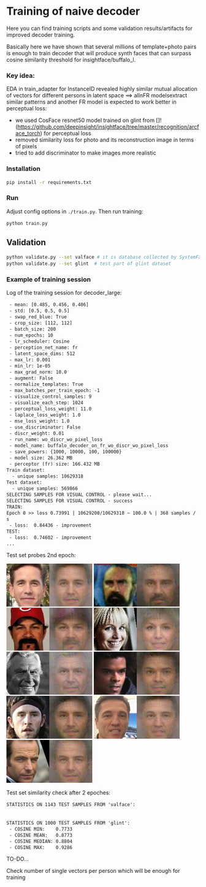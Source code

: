 # Training of naive decoder

Here you can find training scripts and some validation results/artifacts for improved decoder training.

Basically here we have shown that several millions of template+photo pairs is enough to train decoder that will 
produce synth faces that can surpass cosine similarity threshold for insightface/buffalo_l.     
### Key idea:
EDA in train_adapter for InstanceID revealed highly similar mutual allocation of vectors for different persons in latent space ==> allnFR modelsextract similar patterns and another FR model is expected to work better in perceptual loss:

* we used CosFace resnet50 model trained on glint from []!(https://github.com/deepinsight/insightface/tree/master/recognition/arcface_torch) for perceptual loss
* removed similarity loss for photo and its reconstruction image in terms of pixels
* tried to add discriminator to make images more realistic

### Installation

```bash
pip install -r requirements.txt
```

### Run

Adjust config options in `./train.py`. Then run training:

```bash
python train.py
```

## Validation

```bash
python validate.py --set valface # it is database collected by SystemFailure (does not contain samples from glint nor webface)
python validate.py --set glint  # test part of glint dataset
```

### Example of training session

Log of the training session for decoder_large:
```
 - mean: [0.485, 0.456, 0.406]
 - std: [0.5, 0.5, 0.5]
 - swap_red_blue: True
 - crop_size: [112, 112]
 - batch_size: 200
 - num_epochs: 10
 - lr_scheduler: Cosine
 - perception_net_name: fr
 - latent_space_dims: 512
 - max_lr: 0.001
 - min_lr: 1e-05
 - max_grad_norm: 10.0
 - augment: False
 - normalize_templates: True
 - max_batches_per_train_epoch: -1
 - visualize_control_samples: 9
 - visualize_each_step: 1024
 - perceptual_loss_weight: 11.0
 - laplace_loss_weight: 1.0
 - mse_loss_weight: 1.0
 - use_discriminator: False
 - discr_weight: 0.01
 - run_name: wo_discr_wo_pixel_loss
 - model_name: buffalo_decoder_on_fr_wo_discr_wo_pixel_loss
 - save_powers: {1000, 10000, 100, 100000}
 - model size: 26.362 MB
 - perceptor (fr) size: 166.432 MB
Train dataset:
  - unique samples: 10629318
Test dataset:
  - unique samples: 569866
SELECTING SAMPLES FOR VISUAL CONTROL - please wait...
SELECTING SAMPLES FOR VISUAL CONTROL - success
TRAIN:
Epoch 0 >> loss 0.73991 | 10629200/10629318 ~ 100.0 % | 368 samples / s
 - loss:  0.84436 - improvement
TEST:
 - loss:  0.74602 - improvement
...
```

Test set probes 2nd epoch:

![](./artifacts/original_vs_reconstructed_0.png)      ![](./artifacts/original_vs_reconstructed_1.png)      ![](./artifacts/original_vs_reconstructed_2.png)
![](./artifacts/original_vs_reconstructed_3.png)      ![](./artifacts/original_vs_reconstructed_4.png)      ![](./artifacts/original_vs_reconstructed_5.png)
![](./artifacts/original_vs_reconstructed_6.png)      ![](./artifacts/original_vs_reconstructed_7.png)      ![](./artifacts/original_vs_reconstructed_8.png)

Test set similarity check after 2 epoches:

```
STATISTICS ON 1143 TEST SAMPLES FROM 'valface':
 

STATISTICS ON 1000 TEST SAMPLES FROM 'glint':
 - COSINE MIN:    0.7733
 - COSINE MEAN:   0.8773
 - COSINE MEDIAN: 0.8804
 - COSINE MAX:    0.9286
```


TO-DO...

Check number of single vectors per person which will be enough for training
